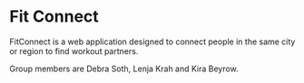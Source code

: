 # Fit Connect
FitConnect is a web application designed to connect people in the same city or region to find workout partners.

Group members are Debra Soth, Lenja Krah and Kira Beyrow.
